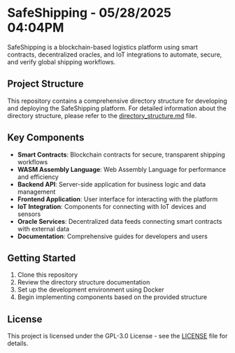 # SafeShipping - 05/28/2025 04:04PM

SafeShipping is a blockchain-based logistics platform using smart contracts, decentralized oracles, and IoT integrations to automate, secure, and verify global shipping workflows.

## Project Structure

This repository contains a comprehensive directory structure for developing and deploying the SafeShipping platform. For detailed information about the directory structure, please refer to the [directory_structure.md](./directory_structure.md) file.

## Key Components

- **Smart Contracts**: Blockchain contracts for secure, transparent shipping workflows
- **WASM Assembly Language**: Web Assembly Language for performance and efficiency
- **Backend API**: Server-side application for business logic and data management
- **Frontend Application**: User interface for interacting with the platform
- **IoT Integration**: Components for connecting with IoT devices and sensors
- **Oracle Services**: Decentralized data feeds connecting smart contracts with external data
- **Documentation**: Comprehensive guides for developers and users

## Getting Started

1. Clone this repository
2. Review the directory structure documentation
3. Set up the development environment using Docker
4. Begin implementing components based on the provided structure

## License

This project is licensed under the GPL-3.0 License - see the [LICENSE](./LICENSE) file for details.
